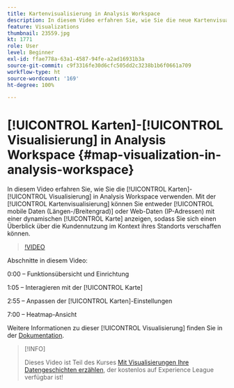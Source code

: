 ```yaml
---
title: Kartenvisualisierung in Analysis Workspace
description: In diesem Video erfahren Sie, wie Sie die neue Kartenvisualisierung in Analysis Workspace verwenden. Mit der Kartenvisualisierung können Sie entweder mobile Daten (Längen-/Breitengrad) oder Web-Daten (IP-Adressen) mit einer dynamischen Karte anzeigen, sodass Sie sich ein Bild von der Kundennutzung im Kontext des jeweiligen Standorts machen können.
feature: Visualizations
thumbnail: 23559.jpg
kt: 1771
role: User
level: Beginner
exl-id: ffae778a-63a1-4587-94fe-a2ad16931b3a
source-git-commit: c9f3316fe30d6cfc505dd2c3238b1b6f0661a709
workflow-type: ht
source-wordcount: '169'
ht-degree: 100%

---
```


# [!UICONTROL Karten]-[!UICONTROL Visualisierung] in Analysis Workspace {#map-visualization-in-analysis-workspace}

In diesem Video erfahren Sie, wie Sie die [!UICONTROL Karten]-[!UICONTROL Visualisierung] in Analysis Workspace verwenden. Mit der [!UICONTROL Kartenvisualisierung] können Sie entweder [!UICONTROL mobile Daten (Längen-/Breitengrad)] oder Web-Daten (IP-Adressen) mit einer dynamischen [!UICONTROL Karte] anzeigen, sodass Sie sich einen Überblick über die Kundennutzung im Kontext ihres Standorts verschaffen können.

>[!VIDEO](https://video.tv.adobe.com/v/23559/?quality=12)

Abschnitte in diesem Video:

0:00 – Funktionsübersicht und Einrichtung

1:05 – Interagieren mit der [!UICONTROL Karte]

2:55 – Anpassen der [!UICONTROL Karten]-Einstellungen

7:00 – Heatmap-Ansicht

Weitere Informationen zu dieser [!UICONTROL Visualisierung] finden Sie in der [Dokumentation](https://experienceleague.adobe.com/docs/analytics/analyze/analysis-workspace/visualizations/map-visualization.html?lang=de).

>[!INFO]
>
> Dieses Video ist Teil des Kurses [Mit Visualisierungen Ihre Datengeschichten erzählen](https://experienceleague.adobe.com/?recommended=Analytics-U-1-2021.1.visualizations&amp;lang=de), der kostenlos auf Experience League verfügbar ist!

